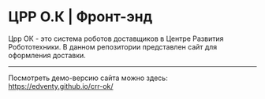 # ЦРР О.К | Фронт-энд
Црр ОК - это система роботов доставщиков в Центре Развития Робототехники.
В данном репозитории представлен сайт для оформления доставки.
____
Посмотреть демо-версию сайта можно здесь: https://edventy.github.io/crr-ok/
